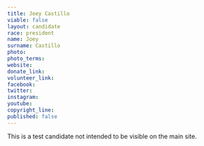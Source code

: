 ```yaml
---
title: Joey Castillo
viable: false
layout: candidate
race: president
name: Joey
surname: Castillo
photo: 
photo_terms: 
website: 
donate_link: 
volunteer_link: 
facebook: 
twitter: 
instagram: 
youtube: 
copyright_line: 
published: false
---
```

This is a test candidate not intended to be visible on the main site.
